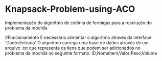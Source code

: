 # Knapsack-Problem-using-ACO
Implementação do algoritmo de colônia de formigas para a resolução do problema da mochila

#Funcionamento
É necessário alimentar o algoritmo através da interface 'DadosEntrada'
O algoritmo carrega uma base de dados através de um arquivo .txt que
representa os itens que podem ser adicionados no problema da mochila
no seguinte formato:
ID;NomeItem;Valor;Peso;Volume
